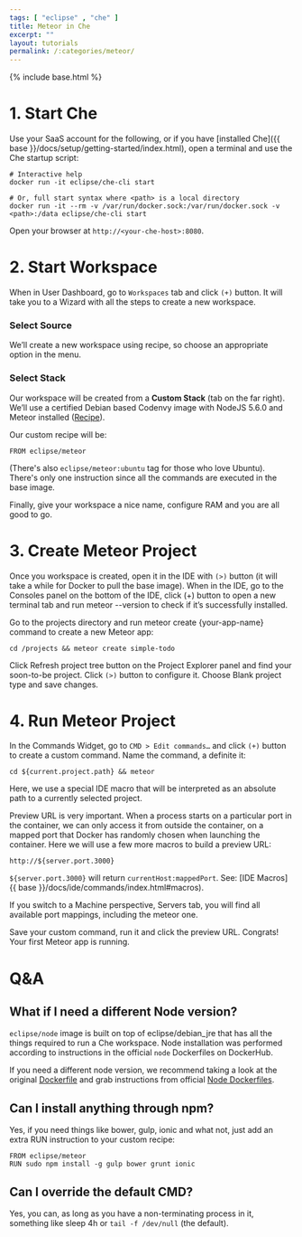 ```yaml
---
tags: [ "eclipse" , "che" ]
title: Meteor in Che
excerpt: ""
layout: tutorials
permalink: /:categories/meteor/
---
```

{% include base.html %}
# 1. Start Che  

Use your SaaS account for the following, or if you have [installed Che]({{ base }}/docs/setup/getting-started/index.html), open a terminal and use the Che startup script:

```shell  
# Interactive help
docker run -it eclipse/che-cli start

# Or, full start syntax where <path> is a local directory
docker run -it --rm -v /var/run/docker.sock:/var/run/docker.sock -v <path>:/data eclipse/che-cli start
```

Open your browser at `http://<your-che-host>:8080`.

# 2. Start Workspace  
When in User Dashboard, go to `Workspaces` tab and click `(+)` button. It will take you to a Wizard with all the steps to create a new workspace.

### Select Source
We’ll create a new workspace using recipe, so choose an appropriate option in the menu.

### Select Stack
Our workspace will be created from a **Custom Stack** (tab on the far right). We’ll use a certified Debian based Codenvy image with NodeJS 5.6.0 and Meteor installed ([Recipe](https://raw.githubusercontent.com/eclispe/che-dockerfiles/master/meteor/latest/Dockerfile)).

Our custom recipe will be:

`FROM eclipse/meteor`

(There's also `eclipse/meteor:ubuntu` tag for those who love Ubuntu). There's only one instruction since all the commands are executed in the base image.

Finally, give your workspace a nice name, configure RAM and you are all good to go.

# 3. Create Meteor Project  
Once you workspace is created, open it in the IDE with `(>)` button (it will take a while for Docker to pull the base image). When in the IDE, go to the Consoles panel on the bottom of the IDE, click (+) button to open a new terminal tab and run meteor --version to check if it’s successfully installed.

Go to the projects directory and run meteor create {your-app-name} command to create a new Meteor app:

`cd /projects && meteor create simple-todo`

Click Refresh project tree button on the Project Explorer panel and find your soon-to-be project. Click `(>)` button to configure it. Choose Blank project type and save changes.         

# 4. Run Meteor Project  
In the Commands Widget, go to `CMD > Edit commands…` and click `(+)` button to create a custom command. Name the command, a definite it:

`cd ${current.project.path} && meteor`

Here, we use a special IDE macro that will be interpreted as an absolute path to a currently selected project.

Preview URL is very important. When a process starts on a particular port in the container, we can only access it from outside the container, on a mapped port that Docker has randomly chosen when launching the container. Here we will use a few more macros to build a preview URL:

`http://${server.port.3000}`  

`${server.port.3000}` will return `currentHost:mappedPort`.
See: [IDE Macros]{{ base }}/docs/ide/commands/index.html#macros).

If you switch to a Machine perspective, Servers tab, you will find all available port mappings, including the meteor one.

Save your custom command, run it and click the preview URL. Congrats! Your first Meteor app is running.

# Q&A  
## What if I need a different Node version?

`eclipse/node` image is built on top of eclipse/debian_jre that has all the things required to run a Che workspace. Node installation was performed according to instructions in the official `node` Dockerfiles on DockerHub.

If you need a different node version, we recommend taking a look at the original [Dockerfile](https://github.com/eclipse/che-dockerfiles/blob/master/meteor/debian/Dockerfile) and grab instructions from official [Node Dockerfiles](https://github.com/nodejs/docker-node/tree/0c722500f66fb5f606a57824babe9798ae98667b).

## Can I install anything through npm?

Yes, if you need things like bower, gulp, ionic and what not, just add an extra RUN instruction to your custom recipe:
```shell  
FROM eclipse/meteor
RUN sudo npm install -g gulp bower grunt ionic
```

## Can I override the default CMD?
Yes, you can, as long as you have a non-terminating process in it, something like sleep 4h or `tail -f /dev/null` (the default).
